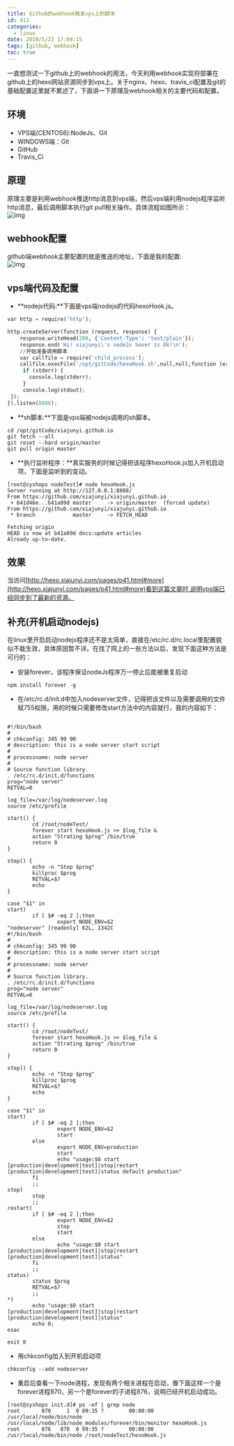 ```yaml
---
title: Github的webhook触发vps上的脚本
id: 411
categories:
  - linux
date: 2018/5/23 17:04:15     
tags: [github, webhook]
toc: true
---
```


一直想测试一下github上的webhook的用法，今天利用webhook实现将部署在github上的hexo网站资源同步到vps上。关于nginx、hexo、travis_ci配置及git的基础配置这里就不累述了，下面讲一下原理及webhook相关的主要代码和配置。

<!--more-->

## 环境
+ VPS端(CENTOS6):NodeJs、Git
+ WINDOWS端：Git
+ GitHub
+ Travis_Ci


## 原理
原理主要是利用webhook推送http消息到vps端，然后vps端利用nodejs程序监听http消息，最后调用脚本执行git pull相关操作。具体流程如图所示：<br/>
![img](/img/xjy/webhook001.jpg)

## webhook配置
github端webhook主要配置的就是推送的地址，下面是我的配置:  <br/>
![img](/img/xjy/webhook002.jpg)

## vps端代码及配置
+ **nodejs代码:**下面是vps端nodejs的代码hexoHook.js。

``` py
var http = require('http');

http.createServer(function (request, response) {
    response.writeHead(200, {'Content-Type': 'text/plain'});
    response.end('Hi! xiajunyi\'s nodeJs Sever is Ok!\n');
	//开始准备调用脚本
	var callfile = require('child_process');
	callfile.execFile('/opt/gitCode/hexoHook.sh',null,null,function (err, stdout, stderr) {
     if (stderr) {
       console.log(stderr);
     }
     console.log(stdout);
 });
}).listen(8888);
```

+ **sh脚本:**下面是vps端被nodejs调用的sh脚本。

``` shell
cd /opt/gitCode/xiajunyi.github.io
git fetch --all
git reset --hard origin/master
git pull origin master
```

+ **执行监听程序：**真实服务的时候记得把该程序hexoHook.js加入开机启动项，下面是监听到的变动。

``` shell
[root@zyshops nodeTest]# node hexoHook.js 
Server running at http://127.0.0.1:8888/
From https://github.com/xiajunyi/xiajunyi.github.io
 + 641d46e...b41a89d master     -> origin/master  (forced update)
From https://github.com/xiajunyi/xiajunyi.github.io
 * branch            master     -> FETCH_HEAD

Fetching origin
HEAD is now at b41a89d docs:update articles
Already up-to-date.
```

## 效果
当访问[http://hexo.xiajunyi.com/pages/p41.html#more](http://hexo.xiajunyi.com/pages/p41.html#more)看到这篇文章时,说明vps端已经同步到了最新的资源。

## 补充(开机启动nodejs)
在linux里开启启动nodejs程序还不是太简单，直接在/etc/rc.d/rc.local里配置貌似不能生效，具体原因暂不详。在找了网上的一些方法以后，发现下面这种方法是可行的：

+ 安装forever，该程序保证nodeJs程序万一停止后能被重复启动

```shell
npm install forever -g
```

+ 在/etc/rc.d/init.d中加入nodeserver文件，记得把该文件以及需要调用的文件赋755权限，用的时候只需要修改start方法中的内容就行，我的内容如下：

```text

#!/bin/bash
#
# chkconfig: 345 99 90
# description: this is a node server start script
#
# processname: node server
#
# Source function library.
. /etc/rc.d/init.d/functions
prog="node server"
RETVAL=0

log_file=/var/log/nodeserver.log
source /etc/profile

start() {
        cd /root/nodeTest/
        forever start hexoHook.js >> $log_file &
        action "Strating $prog" /bin/true
        return 0
}

stop() {
        echo -n "Stop $prog"
        killproc $prog
        RETVAL=$?
        echo
}

case "$1" in
start)
        if [ $# -eq 2 ];then
                export NODE_ENV=$2
"nodeserver" [readonly] 62L, 1342C
#!/bin/bash
#
# chkconfig: 345 99 90
# description: this is a node server start script
#
# processname: node server
#
# Source function library.
. /etc/rc.d/init.d/functions
prog="node server"
RETVAL=0

log_file=/var/log/nodeserver.log
source /etc/profile

start() {
        cd /root/nodeTest/
        forever start hexoHook.js >> $log_file &
        action "Strating $prog" /bin/true
        return 0
}

stop() {
        echo -n "Stop $prog"
        killproc $prog
        RETVAL=$?
        echo
}

case "$1" in
start)
        if [ $# -eq 2 ];then
                export NODE_ENV=$2
                start
        else
                export NODE_ENV=production
                start
                echo "usage:$0 start [production|development|test]|stop|restart [production|development|test]|status default production"
        fi
        ;;
stop)
        stop
        ;;
restart)
        if [ $# -eq 2 ];then
                export NODE_ENV=$2
                stop
                start
        else
                echo "usage:$0 start [production|development|test]|stop|restart [production|development|test]|status"
        fi
        ;;
status)
        status $prog
        RETVAL=$?
        ;;
*)
        echo "usage:$0 start [production|development|test]|stop|restart [production|development|test]|status"
        echo 0;
esac

exit 0
```

+ 用chkconfig加入到开机启动项

```shell
chkconfig --add nodeserver
```

+ 重启后查看一下node进程，发现有两个相关进程在启动，像下面这样一个是forever进程870，另一个是forever的子进程876，说明已经开机启动成功。

``` shell
[root@zyshops init.d]# ps -ef | grep node
root       870     1  0 09:35 ?        00:00:00 /usr/local/node/bin/node /usr/local/node/lib/node_modules/forever/bin/monitor hexoHook.js
root       876   870  0 09:35 ?        00:00:00 /usr/local/node/bin/node /root/nodeTest/hexoHook.js
```